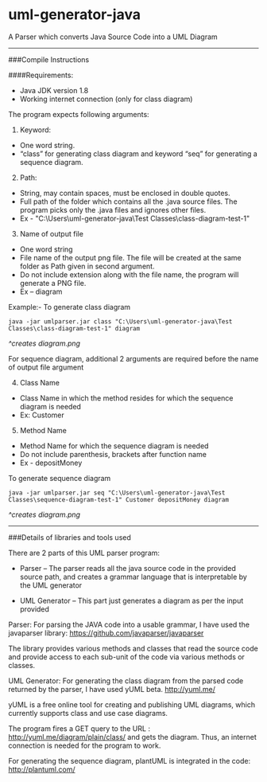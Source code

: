 # uml-generator-java
A Parser which converts Java Source Code into a  UML Diagram
***
###Compile Instructions

####Requirements:
- Java JDK version 1.8
- Working internet connection (only for class diagram)

The program expects following arguments:

1. Keyword:
  - One word string.
  - “class” for generating class diagram and keyword “seq” for generating a sequence
diagram.


2. Path:
  - String, may contain spaces, must be enclosed in double quotes.
  - Full path of the folder which contains all the .java source files. The program picks only
the .java files and ignores other files.
  - Ex - "C:\Users\uml-generator-java\Test Classes\class-diagram-test-1"

3. Name of output file
  - One word string
  - File name of the output png file. The file will be created at the same folder as Path given
in second argument.
  - Do not include extension along with the file name, the program will generate a PNG file.
  - Ex – diagram

Example:-
To generate class diagram
```command
java -jar umlparser.jar class "C:\Users\uml-generator-java\Test Classes\class-diagram-test-1" diagram
```

*^creates diagram.png*

For sequence diagram, additional 2 arguments are required before the name of output file argument

4. Class Name
  * Class Name in which the method resides for which the sequence diagram is needed
  * Ex: Customer

5. Method Name
  - Method Name for which the sequence diagram is needed
  - Do not include parenthesis, brackets after function name
  - Ex - depositMoney


To generate sequence diagram
```command
java -jar umlparser.jar seq "C:\Users\uml-generator-java\Test Classes\sequence-diagram-test-1" Customer depositMoney diagram
```

*^creates diagram.png*
***
###Details of libraries and tools used


There are 2 parts of this UML parser program:

- Parser – The parser reads all the java source code in the provided source path, and creates
a grammar language that is interpretable by the UML generator

- UML Generator – This part just generates a diagram as per the input provided

Parser:
For parsing the JAVA code into a usable grammar, I have used the javaparser library:
https://github.com/javaparser/javaparser

The library provides various methods and classes that read the source code and provide access to
each sub-unit of the code via various methods or classes.

UML Generator:
For generating the class diagram from the parsed code returned by the parser, I have used yUML beta.
http://yuml.me/

yUML is a free online tool for creating and publishing UML diagrams, which currently supports
class and use case diagrams.

The program fires a GET query to the URL : http://yuml.me/diagram/plain/class/<Grammar>
and gets the diagram. Thus, an internet connection is needed for the program to work.

For generating the sequence diagram, plantUML is integrated in the code: http://plantuml.com/
